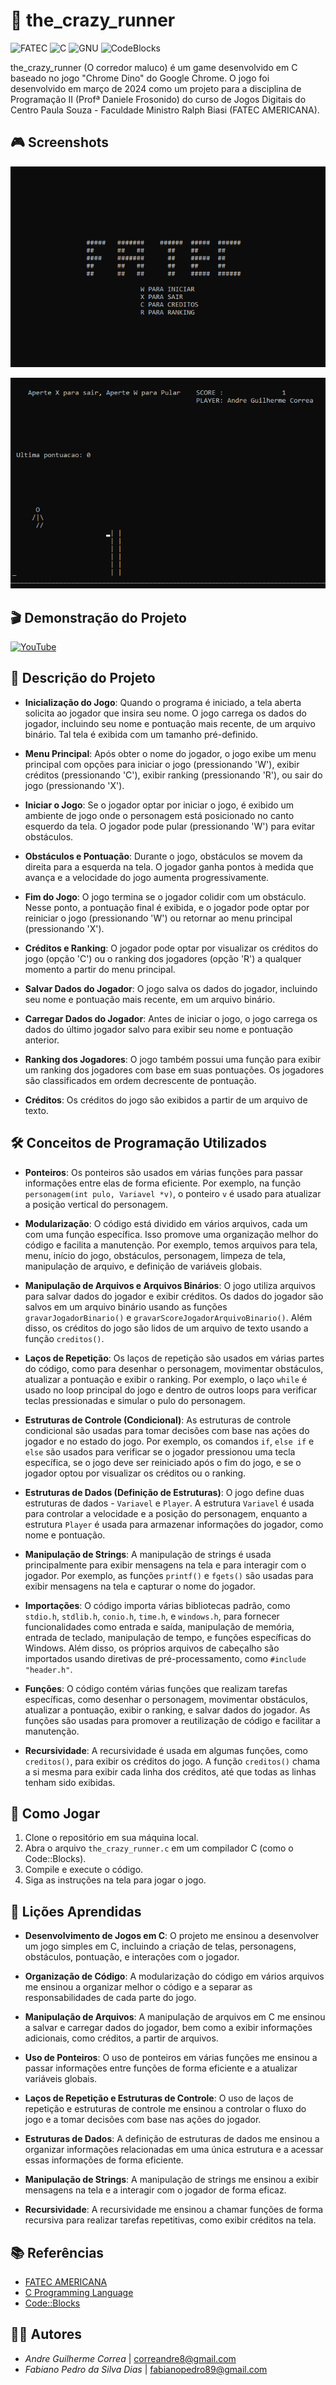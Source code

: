 # 🏃 the_crazy_runner

![FATEC](https://img.shields.io/badge/FATEC/SP-000?style=for-the-badge&logo=&logoColor=white)
![C](https://img.shields.io/badge/C-000?style=for-the-badge&logo=&logoColor=white)
![GNU](https://img.shields.io/badge/GNU-000?style=for-the-badge&logo=gnu&logoColor=white)
![CodeBlocks](https://img.shields.io/badge/CodeBlocks-000?style=for-the-badge&logo=&logoColor=white)

the_crazy_runner (O corredor maluco) é um game desenvolvido em C baseado no jogo "Chrome Dino" do Google Chrome. O jogo foi desenvolvido em março de 2024 como um projeto para a disciplina de Programação II (Profª Daniele Frosonido) do curso de Jogos Digitais do Centro Paula Souza - Faculdade Ministro Ralph Biasi (FATEC AMERICANA).

## 🎮 Screenshots

![Menu Principal](/img/screen_shot.png)

![Jogo](/img/screen_shot_ii.png)

## 🎬 Demonstração do Projeto

[![YouTube](https://img.shields.io/badge/YouTube-000?style=for-the-badge&logo=youtube&logoColor=white)](https://www.youtube.com/watch?v=5tFcMmWK2Wc)

## 📌 Descrição do Projeto

- **Inicialização do Jogo**: Quando o programa é iniciado, a tela aberta solicita ao jogador que insira seu nome. O jogo carrega os dados do jogador, incluindo seu nome e pontuação mais recente, de um arquivo binário. Tal tela é exibida com um tamanho pré-definido.

- **Menu Principal**: Após obter o nome do jogador, o jogo exibe um menu principal com opções para iniciar o jogo (pressionando 'W'), exibir créditos (pressionando 'C'), exibir ranking (pressionando 'R'), ou sair do jogo (pressionando 'X').

- **Iniciar o Jogo**: Se o jogador optar por iniciar o jogo, é exibido um ambiente de jogo onde o personagem está posicionado no canto esquerdo da tela. O jogador pode pular (pressionando 'W') para evitar obstáculos.

- **Obstáculos e Pontuação**: Durante o jogo, obstáculos se movem da direita para a esquerda na tela. O jogador ganha pontos à medida que avança e a velocidade do jogo aumenta progressivamente.

- **Fim do Jogo**: O jogo termina se o jogador colidir com um obstáculo. Nesse ponto, a pontuação final é exibida, e o jogador pode optar por reiniciar o jogo (pressionando 'W') ou retornar ao menu principal (pressionando 'X').

- **Créditos e Ranking**: O jogador pode optar por visualizar os créditos do jogo (opção 'C') ou o ranking dos jogadores (opção 'R') a qualquer momento a partir do menu principal.

- **Salvar Dados do Jogador**: O jogo salva os dados do jogador, incluindo seu nome e pontuação mais recente, em um arquivo binário.

- **Carregar Dados do Jogador**: Antes de iniciar o jogo, o jogo carrega os dados do último jogador salvo para exibir seu nome e pontuação anterior.

- **Ranking dos Jogadores**: O jogo também possui uma função para exibir um ranking dos jogadores com base em suas pontuações. Os jogadores são classificados em ordem decrescente de pontuação.

- **Créditos**: Os créditos do jogo são exibidos a partir de um arquivo de texto.

## 🛠️ Conceitos de Programação Utilizados

- **Ponteiros**: Os ponteiros são usados em várias funções para passar informações entre elas de forma eficiente. Por exemplo, na função `personagem(int pulo, Variavel *v)`, o ponteiro `v` é usado para atualizar a posição vertical do personagem.

- **Modularização**: O código está dividido em vários arquivos, cada um com uma função específica. Isso promove uma organização melhor do código e facilita a manutenção. Por exemplo, temos arquivos para tela, menu, início do jogo, obstáculos, personagem, limpeza de tela, manipulação de arquivo, e definição de variáveis globais.

- **Manipulação de Arquivos e Arquivos Binários**: O jogo utiliza arquivos para salvar dados do jogador e exibir créditos. Os dados do jogador são salvos em um arquivo binário usando as funções `gravarJogadorBinario()` e `gravarScoreJogadorArquivoBinario()`. Além disso, os créditos do jogo são lidos de um arquivo de texto usando a função `creditos()`.

- **Laços de Repetição**: Os laços de repetição são usados em várias partes do código, como para desenhar o personagem, movimentar obstáculos, atualizar a pontuação e exibir o ranking. Por exemplo, o laço `while` é usado no loop principal do jogo e dentro de outros loops para verificar teclas pressionadas e simular o pulo do personagem.

- **Estruturas de Controle (Condicional)**: As estruturas de controle condicional são usadas para tomar decisões com base nas ações do jogador e no estado do jogo. Por exemplo, os comandos `if`, `else if` e `else` são usados para verificar se o jogador pressionou uma tecla específica, se o jogo deve ser reiniciado após o fim do jogo, e se o jogador optou por visualizar os créditos ou o ranking.

- **Estruturas de Dados (Definição de Estruturas)**: O jogo define duas estruturas de dados - `Variavel` e `Player`. A estrutura `Variavel` é usada para controlar a velocidade e a posição do personagem, enquanto a estrutura `Player` é usada para armazenar informações do jogador, como nome e pontuação.

- **Manipulação de Strings**: A manipulação de strings é usada principalmente para exibir mensagens na tela e para interagir com o jogador. Por exemplo, as funções `printf()` e `fgets()` são usadas para exibir mensagens na tela e capturar o nome do jogador.

- **Importações**: O código importa várias bibliotecas padrão, como `stdio.h`, `stdlib.h`, `conio.h`, `time.h`, e `windows.h`, para fornecer funcionalidades como entrada e saída, manipulação de memória, entrada de teclado, manipulação de tempo, e funções específicas do Windows. Além disso, os próprios arquivos de cabeçalho são importados usando diretivas de pré-processamento, como `#include "header.h"`.

- **Funções**: O código contém várias funções que realizam tarefas específicas, como desenhar o personagem, movimentar obstáculos, atualizar a pontuação, exibir o ranking, e salvar dados do jogador. As funções são usadas para promover a reutilização de código e facilitar a manutenção.

- **Recursividade**: A recursividade é usada em algumas funções, como `creditos()`, para exibir os créditos do jogo. A função `creditos()` chama a si mesma para exibir cada linha dos créditos, até que todas as linhas tenham sido exibidas.

## 🚀 Como Jogar

1. Clone o repositório em sua máquina local.
2. Abra o arquivo `the_crazy_runner.c` em um compilador C (como o Code::Blocks).
3. Compile e execute o código.
4. Siga as instruções na tela para jogar o jogo.

## 📝 Lições Aprendidas

- **Desenvolvimento de Jogos em C**: O projeto me ensinou a desenvolver um jogo simples em C, incluindo a criação de telas, personagens, obstáculos, pontuação, e interações com o jogador.

- **Organização de Código**: A modularização do código em vários arquivos me ensinou a organizar melhor o código e a separar as responsabilidades de cada parte do jogo.

- **Manipulação de Arquivos**: A manipulação de arquivos em C me ensinou a salvar e carregar dados do jogador, bem como a exibir informações adicionais, como créditos, a partir de arquivos.

- **Uso de Ponteiros**: O uso de ponteiros em várias funções me ensinou a passar informações entre funções de forma eficiente e a atualizar variáveis globais.

- **Laços de Repetição e Estruturas de Controle**: O uso de laços de repetição e estruturas de controle me ensinou a controlar o fluxo do jogo e a tomar decisões com base nas ações do jogador.

- **Estruturas de Dados**: A definição de estruturas de dados me ensinou a organizar informações relacionadas em uma única estrutura e a acessar essas informações de forma eficiente.

- **Manipulação de Strings**: A manipulação de strings me ensinou a exibir mensagens na tela e a interagir com o jogador de forma eficaz.

- **Recursividade**: A recursividade me ensinou a chamar funções de forma recursiva para realizar tarefas repetitivas, como exibir créditos na tela.

## 📚 Referências

- [FATEC AMERICANA](https://www.cps.sp.gov.br/fatecs/fatec-americana-ministro-ralph-biasi/)
- [C Programming Language](https://devdocs.io/c/)
- [Code::Blocks](http://www.codeblocks.org/)

## 👩‍💻 Autores

- *Andre Guilherme Correa* | [correandre8@gmail.com](mailto:correandre8@gmail.com)
- *Fabiano Pedro da Silva Dias* | [fabianopedro89@gmail.com](mailto:fabianopedro89@gmail.com)

